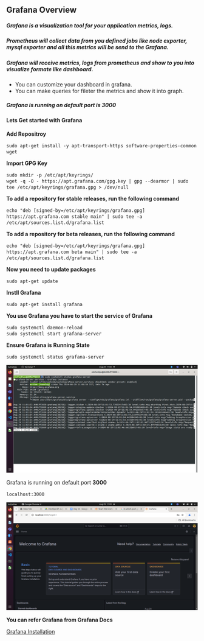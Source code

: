 ## Grafana Overview

##### Grafana is a visualization tool for your application metrics, logs.

##### Prometheus will collect data from you defined jobs like node exporter, mysql exporter and all this metrics will be send to the Grafana.
##### Grafana will receive metrics, logs from prometheus and show to you into visualize formate like dashboard.

- You can customize your dashboard in grafana.
- You can make queries for fileter the metrics and show it into graph.

##### Grafana is running on default port is 3000

#### Lets Get started with Grafana

**Add Repositroy**
```
sudo apt-get install -y apt-transport-https software-properties-common wget
```

**Import GPG Key**
```
sudo mkdir -p /etc/apt/keyrings/
wget -q -O - https://apt.grafana.com/gpg.key | gpg --dearmor | sudo tee /etc/apt/keyrings/grafana.gpg > /dev/null
```

**To add a repository for stable releases, run the following command**
```
echo "deb [signed-by=/etc/apt/keyrings/grafana.gpg] https://apt.grafana.com stable main" | sudo tee -a /etc/apt/sources.list.d/grafana.list
```

**To add a repository for beta releases, run the following command**
```
echo "deb [signed-by=/etc/apt/keyrings/grafana.gpg] https://apt.grafana.com beta main" | sudo tee -a /etc/apt/sources.list.d/grafana.list
```

**Now you need to update packages**

    sudo apt-get update

**Instll Grafana**

    sudo apt-get install grafana

**You use Grafana you have to start the service of Grafana**
```
sudo systemctl daemon-reload
sudo systemctl start grafana-server
```
**Ensure Grafana is Running State**
```
sudo systemctl status grafana-server
```
![alt text](p1/Grafanastatus.png)

Grafana is running on default port **3000**
```
localhost:3000
```

![alt text](p1/GrafanaWebinterface.png)

**You can refer Grafana from Grafana Docs**

[Grafana Installation](https://grafana.com/docs/grafana/latest/setup-grafana/installation/debian/)



